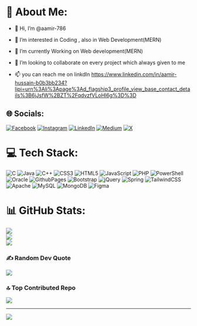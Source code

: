 
# 💫 About Me:
- 👋 Hi, I’m @aamir-786 <br>
- 👀 I’m interested in Coding , also in Web Development(MERN)<br>
- 🌱 I’m currently Working on Web development(MERN) <br>                    
  
- 💞️ I’m looking to collaborate on every project which always given to me<br>
- 📫 you can reach me on linkdIn https://www.linkedin.com/in/aamir-hussain-b0b3bb234?lipi=urn%3Ali%3Apage%3Ad_flagship3_profile_view_base_contact_details%3B6jJsfW%2BZT%2FqdvzfVLoHl6g%3D%3D


## 🌐 Socials:
[![Facebook](https://img.shields.io/badge/Facebook-%231877F2.svg?logo=Facebook&logoColor=white)](https://www.facebook.com/amirhussain.mangrio.737/) [![Instagram](https://img.shields.io/badge/Instagram-%23E4405F.svg?logo=Instagram&logoColor=white)](https://instagram.com/aamirmangrio786) [![LinkedIn](https://img.shields.io/badge/LinkedIn-%230077B5.svg?logo=linkedin&logoColor=white)](https://www.linkedin.com/in/aamir-hussain-b0b3bb234/) [![Medium](https://img.shields.io/badge/Medium-12100E?logo=medium&logoColor=white)](https://medium.com/@aa) [![X](https://img.shields.io/badge/X-black.svg?logo=X&logoColor=white)](https://x.com/mr___amir) 

# 💻 Tech Stack:
![C](https://img.shields.io/badge/c-%2300599C.svg?style=flat&logo=c&logoColor=white) ![Java](https://img.shields.io/badge/java-%23ED8B00.svg?style=flat&logo=openjdk&logoColor=white) ![C++](https://img.shields.io/badge/c++-%2300599C.svg?style=flat&logo=c%2B%2B&logoColor=white) ![CSS3](https://img.shields.io/badge/css3-%231572B6.svg?style=flat&logo=css3&logoColor=white) ![HTML5](https://img.shields.io/badge/html5-%23E34F26.svg?style=flat&logo=html5&logoColor=white) ![JavaScript](https://img.shields.io/badge/javascript-%23323330.svg?style=flat&logo=javascript&logoColor=%23F7DF1E) ![PHP](https://img.shields.io/badge/php-%23777BB4.svg?style=flat&logo=php&logoColor=white) ![PowerShell](https://img.shields.io/badge/PowerShell-%235391FE.svg?style=flat&logo=powershell&logoColor=white) ![Oracle](https://img.shields.io/badge/Oracle-F80000?style=flat&logo=oracle&logoColor=white) ![GithubPages](https://img.shields.io/badge/github%20pages-121013?style=flat&logo=github&logoColor=white) ![Bootstrap](https://img.shields.io/badge/bootstrap-%238511FA.svg?style=flat&logo=bootstrap&logoColor=white) ![jQuery](https://img.shields.io/badge/jquery-%230769AD.svg?style=flat&logo=jquery&logoColor=white) ![Spring](https://img.shields.io/badge/spring-%236DB33F.svg?style=flat&logo=spring&logoColor=white) ![TailwindCSS](https://img.shields.io/badge/tailwindcss-%2338B2AC.svg?style=flat&logo=tailwind-css&logoColor=white) ![Apache](https://img.shields.io/badge/apache-%23D42029.svg?style=flat&logo=apache&logoColor=white) ![MySQL](https://img.shields.io/badge/mysql-%2300000f.svg?style=flat&logo=mysql&logoColor=white) ![MongoDB](https://img.shields.io/badge/MongoDB-%234ea94b.svg?style=flat&logo=mongodb&logoColor=white) ![Figma](https://img.shields.io/badge/figma-%23F24E1E.svg?style=flat&logo=figma&logoColor=white)
# 📊 GitHub Stats:
![](https://github-readme-stats.vercel.app/api?username=aamir-786&theme=dark&hide_border=false&include_all_commits=false&count_private=false)<br/>
![](https://github-readme-streak-stats.herokuapp.com/?user=aamir-786&theme=dark&hide_border=false)<br/>
![](https://github-readme-stats.vercel.app/api/top-langs/?username=aamir-786&theme=dark&hide_border=false&include_all_commits=false&count_private=false&layout=compact)

### ✍️ Random Dev Quote
![](https://quotes-github-readme.vercel.app/api?type=horizontal&theme=radical)

### 🔝 Top Contributed Repo
![](https://github-contributor-stats.vercel.app/api?username=aamir-786&limit=5&theme=dark&combine_all_yearly_contributions=true)

---
[![](https://visitcount.itsvg.in/api?id=aamir-786&icon=0&color=0)](https://visitcount.itsvg.in)

<!-- Proudly created with GPRM ( https://gprm.itsvg.in ) -->
